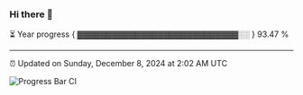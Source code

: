 ### Hi there 👋

⏳ Year progress { ▓▓▓▓▓▓▓▓▓▓▓▓▓▓▓▓▓▓▓▓▓▓▓▓▓▓▓▓░░ } 93.47 %

---

⏰ Updated on Sunday, December 8, 2024 at 2:02 AM UTC

![Progress Bar CI](https://github.com/arthurbuhl/arthurbuhl/workflows/Progress%20Bar%20CI/badge.svg)
